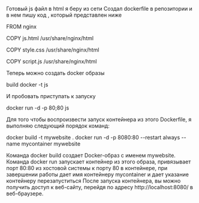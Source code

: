 Готовый js файл в html я беру из сети
Создал dockerfile в репозитории и в нем пишу код , который представлен ниже

FROM nginx

COPY js.html /usr/share/nginx/html

COPY style.css /usr/share/nginx/html

COPY script.js /usr/share/nginx/html

Теперь можно создать docker образы

build docker -t js

И пробовать приступать к запуску 

docker run -d -p 80;80 js

Для того чтобы воспроизвести запуск контейнера из этого Dockerfile, я выполняю следующий порядок команд:

docker build -t mywebsite .
docker run -d -p 8080:80 --restart always --name mycontainer mywebsite

Команда docker build создает Docker-образ с именем mywebsite.
Команда docker run запускает контейнер из этого образа, привязывает порт 80:80 из хостовой системы к порту 80 в контейнере, 
при завершении работы дает имя контейнеру mycontainer и дает указание контейнеру перезапуститься
После запуска контейнера, вы можно получить доступ к веб-сайту, перейдя по адресу http://localhost:8080/ в веб-браузере.

